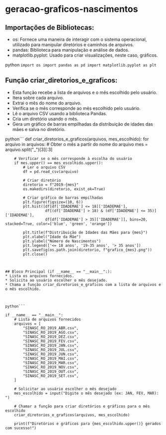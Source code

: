 # geracao-graficos-nascimentos

## Importações de Bibliotecas:
* os: Fornece uma maneira de interagir com o sistema operacional, utilizado para manipular diretórios e caminhos de arquivos.
* pandas: Biblioteca para manipulação e análise de dados.
* matplotlib.pyplot: Usado para criar visualizações, neste caso, gráficos.
  
python ```
import os
import pandas as pd
import matplotlib.pyplot as plt
    ```

## Função criar_diretorios_e_graficos:
* Esta função recebe a lista de arquivos e o mês escolhido pelo usuário.
* Itera sobre cada arquivo.
* Extrai o mês do nome do arquivo.
* Verifica se o mês corresponde ao mês escolhido pelo usuário.
* Lê o arquivo CSV usando a biblioteca Pandas.
* Cria um diretório usando o mês.
* Gera um gráfico de barras empilhadas da distribuição de idades das mães e salva no diretório.


python```
def criar_diretorios_e_graficos(arquivos, mes_escolhido):
    for arquivo in arquivos:
        # Obter o mês a partir do nome do arquivo
        mes = arquivo.split("_")[3][:3]

        # Verificar se o mês corresponde à escolha do usuário
        if mes.upper() == mes_escolhido.upper():
            # Ler o arquivo CSV
            df = pd.read_csv(arquivo)

            # Criar diretório
            diretorio = f"2019-{mes}"
            os.makedirs(diretorio, exist_ok=True)

            # Criar gráfico de barras empilhadas
            plt.figure(figsize=(10, 6))
            plt.hist([df[df['IDADEMAE'] <= 18]['IDADEMAE'], 
                      df[(df['IDADEMAE'] > 18) & (df['IDADEMAE'] <= 35)]['IDADEMAE'],
                      df[df['IDADEMAE'] > 35]['IDADEMAE']], bins=20, stacked=True, color=['blue', 'green', 'orange'])
            
            plt.title(f"Distribuição de Idades das Mães para {mes}")
            plt.xlabel("Idade da Mãe")
            plt.ylabel("Número de Nascimentos")
            plt.legend(['<= 18 anos', '19-35 anos', '> 35 anos'])
            plt.savefig(os.path.join(diretorio, f"grafico_{mes}.png"))
            plt.close()
```


## Bloco Principal (if __name__ == "__main__":):
* Lista os arquivos fornecidos.
* Solicita ao usuário escolher o mês desejado.
* Chama a função criar_diretorios_e_graficos com a lista de arquivos e o mês escolhido.



python```

if __name__ == "__main__":
    # Lista de arquivos fornecidos
    arquivos = [
        "SINASC_RO_2019_ABR.csv",
        "SINASC_RO_2019_AGO.csv",
        "SINASC_RO_2019_DEZ.csv",
        "SINASC_RO_2019_FEV.csv",
        "SINASC_RO_2019_JAN.csv",
        "SINASC_RO_2019_JUL.csv",
        "SINASC_RO_2019_JUN.csv",
        "SINASC_RO_2019_MAI.csv",
        "SINASC_RO_2019_MAR.csv",
        "SINASC_RO_2019_NOV.csv",
        "SINASC_RO_2019_OUT.csv",
        "SINASC_RO_2019_SET.csv",
    ]

    # Solicitar ao usuário escolher o mês desejado
    mes_escolhido = input("Digite o mês desejado (ex: JAN, FEV, MAR): ")

    # Chamar a função para criar diretórios e gráficos para o mês escolhido
    criar_diretorios_e_graficos(arquivos, mes_escolhido)

    print(f"Diretórios e gráficos para {mes_escolhido.upper()} gerados com sucesso!")
```

  
  
